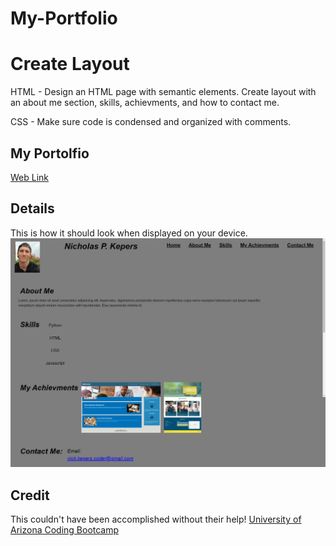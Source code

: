 # My-Portfolio

# Create Layout

HTML - 
    Design an HTML page with semantic elements.
    Create layout with an about me section, skills, achievments, and how to contact me.

CSS -
    Make sure code is condensed and organized with comments.

## My Portolfio
[Web Link](https://nkepers.github.io/My-Portfolio/ "My-Portfolio")

## Details

This is how it should look when displayed on your device.
    ![Screenshot of Web Page](./assets/images/My-Portfolio.png)

## Credit
This couldn't have been accomplished without their help!
[University of Arizona Coding Bootcamp](https://courses.bootcamp.com "UofA")